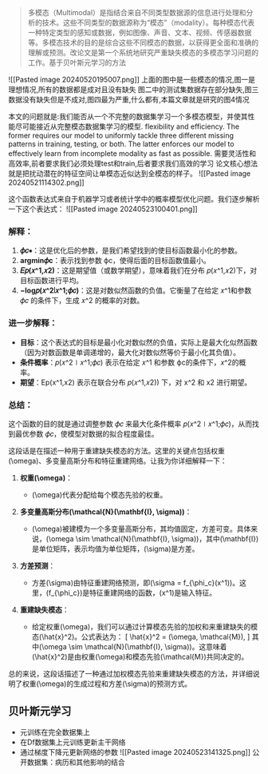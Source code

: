 >多模态（Multimodal）是指结合来自不同类型数据源的信息进行处理和分析的技术。这些不同类型的数据源称为“模态”（modality）。每种模态代表一种特定类型的感知或数据，例如图像、声音、文本、视频、传感器数据等。多模态技术的目的是综合这些不同模态的数据，以获得更全面和准确的理解或预测。改论文是第一个系统地研究严重缺失模态的多模态学习问题的工作。基于贝叶斯元学习的方法

![[Pasted image 20240520195007.png]]
上面的图中是一些模态的情况,图一是理想情况,所有的数据都是成对且没有缺失
图二中的测试集数据存在部分缺失,图三数据没有缺失但是不成对,图四最为严重,什么都有,本篇文章就是研究的图4情况

本文的问题就是:我们能否从一个不完整的数据集学习一个多模态模型，并使其性能尽可能接近从完整模态数据集学习的模型. 
flexibility and efficiency. The former requires our model to uniformly
tackle three different missing patterns in training, testing, or both. The latter enforces our model to effectively learn from incomplete modality as fast as possible.
需要灵活性和高效率,前者要求我们必须处理test和train,后者要求我们高效的学习
论文核心想法就是把扰动潜在的特征空间让单模态近似达到全模态的样子。
![[Pasted image 20240521114302.png]]

这个函数表达式来自于机器学习或者统计学中的概率模型优化问题。我们逐步解析一下这个表达式：
![[Pasted image 20240523100401.png]]
### 解释：
1. **𝜙𝑐∗**：这是优化后的参数，是我们希望找到的使目标函数最小化的参数。
2. **arg⁡min⁡𝜙c​​**：表示找到参数 ϕc​，使得后面的目标函数值最小。
3. **𝐸𝑝(𝑥^1,𝑥2)**：这是期望值（或数学期望），意味着我们在分布 𝑝(𝑥^1,𝑥2)下，对目标函数进行平均。
4. **−log⁡𝑝(𝑥^2∣𝑥^1;𝜙𝑐)**：这是对数似然函数的负值。它衡量了在给定 𝑥^1和参数 𝜙𝑐 的条件下，生成 𝑥^2 的概率的对数。
### 进一步解释：

- **目标**：这个表达式的目标是最小化对数似然的负值，实际上是最大化似然函数（因为对数函数是单调递增的，最大化对数似然等价于最小化其负值）。
- **条件概率**：𝑝(𝑥^2∣𝑥^1;𝜙𝑐) 表示在给定 𝑥^1 和参数 ϕc​ 的条件下，𝑥^2的概率。
- **期望**：Ep(x^1,x2)​ 表示在联合分布 𝑝(𝑥^1,𝑥2)) 下，对 x^2 和 x2 进行期望。
### 总结：
这个函数的目的就是通过调整参数 𝜙𝑐​ 来最大化条件概率 𝑝(𝑥^2∣𝑥^1;𝜙𝑐)，从而找到最优参数 𝜙𝑐​，使模型对数据的拟合程度最佳。

这段话是在描述一种用于重建缺失模态的方法。这里的关键点包括权重\(\omega\)、多变量高斯分布和特征重建网络。让我为你详细解释一下：

1. **权重\(\omega\)**：
   - \(\omega\)代表分配给每个模态先验的权重。

2. **多变量高斯分布\(\mathcal{N}(\mathbf{I}, \sigma)\)**：
   - \(\omega\)被建模为一个多变量高斯分布，其均值固定，方差可变。具体来说，\(\omega \sim \mathcal{N}(\mathbf{I}, \sigma)\)，其中\(\mathbf{I}\)是单位矩阵，表示均值为单位矩阵，\(\sigma\)是方差。

3. **方差预测**：
   - 方差\(\sigma\)由特征重建网络预测，即\(\sigma = f_{\phi_c}(x^1)\)。这里，\(f_{\phi_c}\)是特征重建网络的函数，\(x^1\)是输入特征。

4. **重建缺失模态**：
   - 给定权重\(\omega\)，我们可以通过计算模态先验的加权和来重建缺失的模态\(\hat{x}^2\)。公式表达为：
     \[
     \hat{x}^2 = (\omega, \mathcal{M}),
     \]
     其中\(\omega \sim \mathcal{N}(\mathbf{I}, \sigma)\)。这意味着\(\hat{x}^2\)是由权重\(\omega\)和模态先验\(\mathcal{M}\)共同决定的。

总的来说，这段话描述了一种通过加权模态先验来重建缺失模态的方法，并详细说明了权重\(\omega\)的生成过程和方差\(\sigma\)的预测方式。
## 贝叶斯元学习
- 元训练在完全数据集上
- 在Df数据集上元训练更新主干网络
- 通过梯度下降元更新网络的参数
![[Pasted image 20240523141325.png]]
公开数据集：病历和其他影响的结合